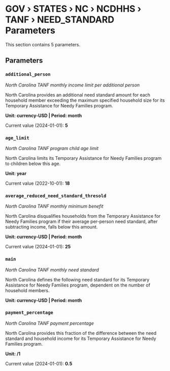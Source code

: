 # GOV › STATES › NC › NCDHHS › TANF › NEED_STANDARD Parameters

This section contains 5 parameters.

## Parameters

### `additional_person`
*North Carolina TANF monthly income limit per additional person*

North Carolina provides an additional need standard amount for each household member exceeding the maximum specified household size for its Temporary Assistance for Needy Families program.

**Unit: currency-USD | Period: month**

Current value (2024-01-01): **5**


### `age_limit`
*North Carolina TANF program child age limit*

North Carolina limits its Temporary Assistance for Needy Families program to children below this age.

**Unit: year**

Current value (2022-10-01): **18**


### `average_reduced_need_standard_thresold`
*North Carolina TANF monthly minimum benefit*

North Carolina disqualifies households from the Temporary Assistance for Needy Families program if their average per-person need standard, after subtracting income, falls below this amount.

**Unit: currency-USD | Period: month**

Current value (2024-01-01): **25**


### `main`
*North Carolina TANF monthly need standard*

North Carolina defines the following need standard for its Temporary Assistance for Needy Families program, dependent on the number of household members.

**Unit: currency-USD | Period: month**


### `payment_percentage`
*North Carolina TANF payment percentage*

North Carolina provides this fraction of the difference between the need standard and household income for its Temporary Assistance for Needy Families program.

**Unit: /1**

Current value (2024-01-01): **0.5**


